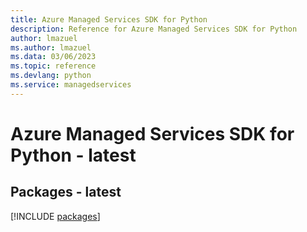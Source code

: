 ```yaml
---
title: Azure Managed Services SDK for Python
description: Reference for Azure Managed Services SDK for Python
author: lmazuel
ms.author: lmazuel
ms.data: 03/06/2023
ms.topic: reference
ms.devlang: python
ms.service: managedservices
---
```

# Azure Managed Services SDK for Python - latest
## Packages - latest
[!INCLUDE [packages](managed-services-index.md)]